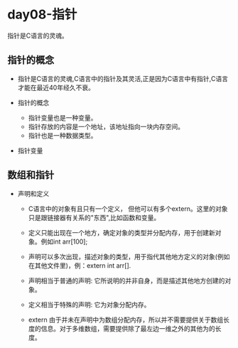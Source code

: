 # day08-指针

指针是C语言的灵魂。


## 指针的概念

* 指针是C语言的灵魂,C语言中的指针及其灵活,正是因为C语言中有指针,C语言才能在最近40年经久不衰。

* 指针的概念
    * 指针变量也是一种变量。
    * 指针存放的内容是一个地址，该地址指向一块内存空间。
    * 指针也是一种数据类型。
    
    
* 指针变量

    
## 数组和指针

* 声明和定义

    - C语言中的对象有且只有一个定义， 但他可以有多个extern。这里的对象只是跟链接器有关系的"东西",比如函数和变量。
    - 定义只能出现在一个地方，确定对象的类型并分配内存，用于创建新对象。例如int arr[100];
    - 声明可以多次出现，描述对象的类型，用于指代其他地方定义的对象(例如在其他文件里)，例：extern int arr[].
    - 声明相当于普通的声明: 它所说明的并非自身，而是描述其他地方创建的对象。
    - 定义相当于特殊的声明: 它为对象分配内存。

    - extern 由于并未在声明中为数组分配内存，所以并不需要提供关于数组长度的信息。对于多维数组，需要提供除了最左边一维之外的其他为的长度。